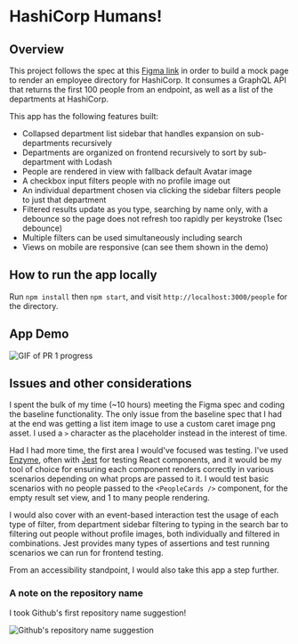 # HashiCorp Humans!

## Overview

This project follows the spec at this [Figma link](https://www.figma.com/file/xGicP4qkXbMhte4LAYxC4X/HashiCorp---Technical-Screen?node-id=2%3A973) in order to build a mock page to render an employee directory for HashiCorp. It consumes a GraphQL API that returns the first 100 people from an endpoint, as well as a list of the departments at HashiCorp.

This app has the following features built:

- Collapsed department list sidebar that handles expansion on sub-departments recursively
- Departments are organized on frontend recursively to sort by sub-department with Lodash
- People are rendered in view with fallback default Avatar image
- A checkbox input filters people with no profile image out
- An individual department chosen via clicking the sidebar filters people to just that department
- Filtered results update as you type, searching by name only, with a debounce so the page does not refresh too rapidly per keystroke (1sec debounce)
- Multiple filters can be used simultaneously including search
- Views on mobile are responsive (can see them shown in the demo)

## How to run the app locally

Run `npm install` then `npm start`, and visit `http://localhost:3000/people` for the directory.

## App Demo

![GIF of PR 1 progress](https://media.giphy.com/media/WzkUIfJ6MsLsssT56J/giphy.gif)

## Issues and other considerations

I spent the bulk of my time (~10 hours) meeting the Figma spec and coding the baseline functionality. The only issue from the baseline spec that I had at the end was getting a list item image to use a custom caret image png asset. I used a `>` character as the placeholder instead in the interest of time.

Had I had more time, the first area I would've focused was testing. I've used [Enzyme](https://enzymejs.github.io/enzyme/), often with [Jest]() for testing React components, and it would be my tool of choice for ensuring each component renders correctly in various scenarios depending on what props are passed to it. I would test basic scenarios with no people passed to the `<PeopleCards />` component, for the empty result set view, and 1 to many people rendering.

I would also cover with an event-based interaction test the usage of each type of filter, from department sidebar filtering to typing in the search bar to filtering out people without profile images, both individually and filtered in combinations. Jest provides many types of assertions and test running scenarios we can run for frontend testing.

From an accessibility standpoint, I would also take this app a step further.

### A note on the repository name

I took Github's first repository name suggestion!

![Github's repository name suggestion](https://user-images.githubusercontent.com/10353221/125868090-42829ca4-6a6e-401b-8724-a62ff0f0f28d.png)

